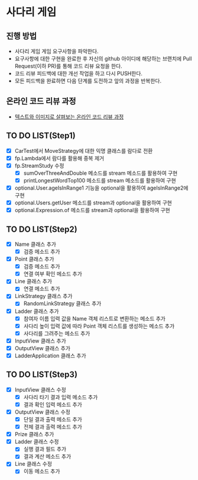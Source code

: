# 사다리 게임
## 진행 방법
* 사다리 게임 게임 요구사항을 파악한다.
* 요구사항에 대한 구현을 완료한 후 자신의 github 아이디에 해당하는 브랜치에 Pull Request(이하 PR)를 통해 코드 리뷰 요청을 한다.
* 코드 리뷰 피드백에 대한 개선 작업을 하고 다시 PUSH한다.
* 모든 피드백을 완료하면 다음 단계를 도전하고 앞의 과정을 반복한다.

## 온라인 코드 리뷰 과정
* [텍스트와 이미지로 살펴보는 온라인 코드 리뷰 과정](https://github.com/nextstep-step/nextstep-docs/tree/master/codereview)

## TO DO LIST(Step1)
- [x] CarTest에서 MoveStrategy에 대한 익명 클래스를 람다로 전환
- [x] fp.Lambda에서 람다를 활용해 중복 제거
- [x] fp.StreamStudy 수정
  - [x] sumOverThreeAndDouble 메소드를 stream 메소드를 활용하여 구현
  - [x] printLongestWordTop100 메소드를 stream 메소드를 활용하여 구현
- [x] optional.User.ageIsInRange1 기능을 optional을 활용하여 ageIsInRange2에 구현
- [x] optional.Users.getUser 메소드를 stream과 optional을 활용하여 구현
- [x] optional.Expression.of 메소드를 stream과 optional을 활용하여 구현

## TO DO LIST(Step2)
- [X] Name 클래스 추가
  - [x] 검증 메소드 추가
- [x] Point 클래스 추가
  - [x] 검증 메소드 추가
  - [x] 연결 여부 확인 메소드 추가
- [x] Line 클래스 추가
  - [x] 연결 메소드 추가
- [x] LinkStrategy 클래스 추가
  - [x] RandomLinkStrategy 클래스 추가
- [x] Ladder 클래스 추가
  - [x] 참여자 이름 입력 값을 Name 객체 리스트로 변환하는 메소드 추가
  - [x] 사다리 높이 입력 값에 따라 Point 객체 리스트를 생성하는 메소드 추가
  - [x] 사다리를 그려주는 메소드 추가
- [x] InputView 클래스 추가
- [x] OutputView 클래스 추가
- [x] LadderApplication 클래스 추가

## TO DO LIST(Step3)
- [x] InputView 클래스 수정
  - [x] 사다리 타기 결과 입력 메소드 추가
  - [x] 결과 확인 입력 메소드 추가
- [x] OutputView 클래스 수정
  - [x] 단일 결과 출력 메소드 추가
  - [x] 전체 결과 출력 메소드 추가
- [x] Prize 클래스 추가
- [x] Ladder 클래스 수정
  - [x] 실행 결과 필드 추가
  - [x] 결과 계산 메소드 추가
- [x] Line 클래스 수정
  - [x] 이동 메소드 추가